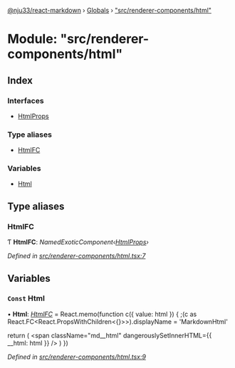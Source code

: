 [@nju33/react-markdown](../README.md) › [Globals](../globals.md) › ["src/renderer-components/html"](_src_renderer_components_html_.md)

# Module: "src/renderer-components/html"

## Index

### Interfaces

* [HtmlProps](../interfaces/_src_renderer_components_html_.htmlprops.md)

### Type aliases

* [HtmlFC](_src_renderer_components_html_.md#htmlfc)

### Variables

* [Html](_src_renderer_components_html_.md#const-html)

## Type aliases

###  HtmlFC

Ƭ **HtmlFC**: *NamedExoticComponent‹[HtmlProps](../interfaces/_src_renderer_components_html_.htmlprops.md)›*

*Defined in [src/renderer-components/html.tsx:7](https://github.com/nju33/react-markdown/blob/7fe748e/src/renderer-components/html.tsx#L7)*

## Variables

### `Const` Html

• **Html**: *[HtmlFC](_src_renderer_components_html_.md#htmlfc)* = React.memo(function c({ value: html }) {
  ;(c as React.FC<React.PropsWithChildren<{}>>).displayName = 'MarkdownHtml'

  return (
    <span className="md__html" dangerouslySetInnerHTML={{ __html: html }} />
  )
})

*Defined in [src/renderer-components/html.tsx:9](https://github.com/nju33/react-markdown/blob/7fe748e/src/renderer-components/html.tsx#L9)*
